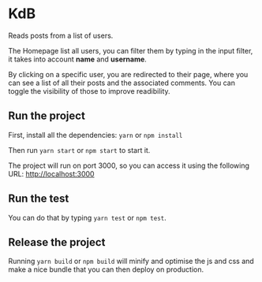# KdB

Reads posts from a list of users.

The Homepage list all users, you can filter them by typing in the input filter, it takes into account **name** and **username**.

By clicking on a specific user, you are redirected to their page, where you can see a list of all their posts and the associated comments. You can toggle the visibility of those to improve readibility.

## Run the project

First, install all the dependencies: `yarn` or `npm install`

Then run `yarn start` or `npm start` to start it.

The project will run on port 3000, so you can access it using the following URL: [http://localhost:3000](http://localhost:3000)

## Run the test

You can do that by typing `yarn test` or `npm test`.

## Release the project

Running `yarn build` or `npm build` will minify and optimise the js and css and make a nice bundle that you can then deploy on production.
